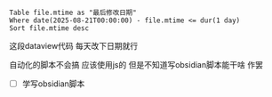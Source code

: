 ```
Table file.mtime as "最后修改日期"
Where date(2025-08-21T00:00:00) - file.mtime <= dur(1 day)
Sort file.mtime desc
```

这段dataview代码 每天改下日期就行

自动化的脚本不会搞 应该使用js的 但是不知道写obsidian脚本能干啥 作罢

- [ ] 学写obsidian脚本

